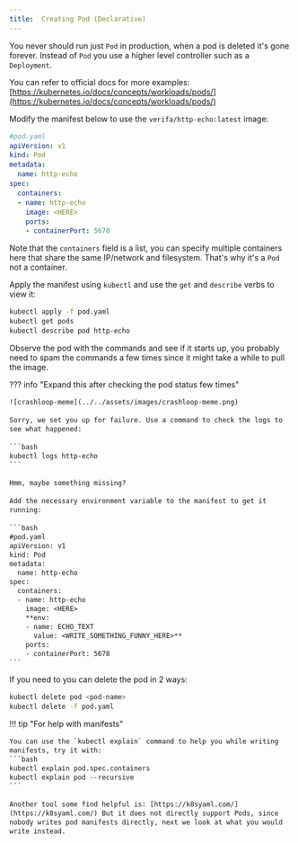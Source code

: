 ```yaml
---
title:  Creating Pod (Declarative)
---
```


You never should run just `Pod` in production, when a pod is deleted it's gone forever. Instead of `Pod` you use a higher level controller such as a `Deployment`.

You can refer to official docs for more examples: [https://kubernetes.io/docs/concepts/workloads/pods/](https://kubernetes.io/docs/concepts/workloads/pods/)

Modify the manifest below to use the `verifa/http-echo:latest` image:

```yaml
#pod.yaml
apiVersion: v1
kind: Pod
metadata:
  name: http-echo
spec:
  containers:
  - name: http-echo
    image: <HERE>
    ports:
    - containerPort: 5678
```

Note that the `containers` field is a list, you can specify multiple containers here that share the same IP/network and filesystem. That's why it's a `Pod` not a container.

Apply the manifest using `kubectl` and use the `get` and `describe` verbs to view it:

```bash
kubectl apply -f pod.yaml
kubectl get pods
kubectl describe pod http-echo
```

Observe the pod with the commands and see if it starts up, you probably need to spam the commands a few times since it might take a while to pull the image.


??? info "Expand this after checking the pod status few times"

    ![crashloop-meme](../../assets/images/crashloop-meme.png)

    Sorry, we set you up for failure. Use a command to check the logs to see what happened:
   
    ```bash
    kubectl logs http-echo
    ```
    
    Hmm, maybe something missing?
    
    Add the necessary environment variable to the manifest to get it running:
    
    ```bash
    #pod.yaml
    apiVersion: v1
    kind: Pod
    metadata:
      name: http-echo
    spec:
      containers:
      - name: http-echo
        image: <HERE>
        **env:
        - name: ECHO_TEXT
          value: <WRITE_SOMETHING_FUNNY_HERE>**
        ports:
        - containerPort: 5678
    ```
    

If you need to you can delete the pod in 2 ways:

```bash
kubectl delete pod <pod-name>
kubectl delete -f pod.yaml
```

    
!!! tip "For help with manifests"
    
    You can use the `kubectl explain` command to help you while writing manifests, try it with:
    ```bash
    kubectl explain pod.spec.containers
    kubectl explain pod --recursive
    ```
    
    Another tool some find helpful is: [https://k8syaml.com/](https://k8syaml.com/) But it does not directly support Pods, since nobody writes pod manifests directly, next we look at what you would write instead.
    

